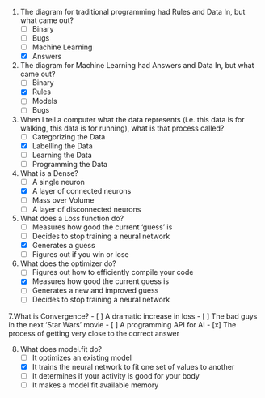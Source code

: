 1. The diagram for traditional programming had Rules and Data In, but what came out?
    - [ ] Binary
    - [ ] Bugs
    - [ ] Machine Learning
    - [x] Answers

2. The diagram for Machine Learning had Answers and Data In, but what came out?
    - [ ] Binary
    - [x] Rules
    - [ ] Models
    - [ ] Bugs

3. When I tell a computer what the data represents (i.e. this data is for walking, this data is for running), what is that process called?
    - [ ] Categorizing the Data
    - [x] Labelling the Data
    - [ ] Learning the Data
    - [ ] Programming the Data

4. What is a Dense?
    - [ ] A single neuron
    - [x] A layer of connected neurons
    - [ ] Mass over Volume
    - [ ] A layer of disconnected neurons

5. What does a Loss function do?
    - [ ] Measures how good the current ‘guess’ is
    - [ ] Decides to stop training a neural network
    - [x] Generates a guess
    - [ ] Figures out if you win or lose

6. What does the optimizer do?
    - [ ] Figures out how to efficiently compile your code
    - [x] Measures how good the current guess is
    - [ ] Generates a new and improved guess
    - [ ] Decides to stop training a neural network

7.What is Convergence?
    - [ ] A dramatic increase in loss
    - [ ] The bad guys in the next ‘Star Wars’ movie
    - [ ] A programming API for AI
    - [x] The process of getting very close to the correct answer

8. What does model.fit do?
    - [ ] It optimizes an existing model
    - [x] It trains the neural network to fit one set of values to another
    - [ ] It determines if your activity is good for your body
    - [ ] It makes a model fit available memory
